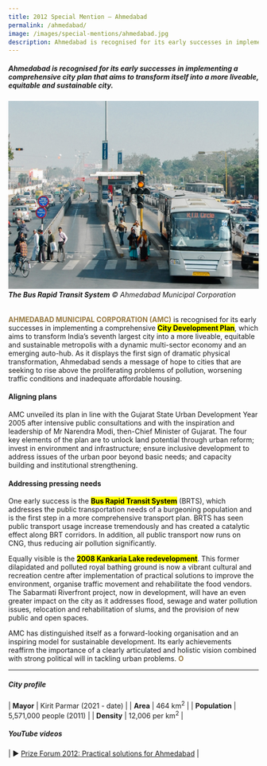 ```yaml
---
title: 2012 Special Mention — Ahmedabad
permalink: /ahmedabad/
image: /images/special-mentions/ahmedabad.jpg
description: Ahmedabad is recognised for its early successes in implementing a comprehensive city plan that aims to transform itself into a more liveable, equitable and sustainable city.
---
```


##### Ahmedabad is recognised for its early successes in implementing a comprehensive city plan that aims to transform itself into a more liveable, equitable and sustainable city.

###### ![Ahmedabad](/images/special-mentions/ahmedabad.jpg)**The Bus Rapid Transit System** © Ahmedabad Municipal Corporation

<b><font color="#967942">AHMEDABAD MUNICIPAL CORPORATION (AMC)</font></b> is recognised for its early successes in implementing a comprehensive **<mark>City Development Plan</mark>**, which aims to transform India’s seventh largest city into a more liveable, equitable and sustainable metropolis with a dynamic multi-sector economy and an emerging auto-hub. As it displays the first sign of dramatic physical transformation, Ahmedabad sends a message of hope to cities that are seeking to rise above the proliferating problems of pollution, worsening traffic conditions and inadequate affordable housing.

#### **Aligning plans**

AMC unveiled its plan in line with the Gujarat State Urban Development Year 2005 after intensive public consultations and with the inspiration and leadership of Mr Narendra Modi, then-Chief Minister of Gujarat. The four key elements of the plan are to unlock land potential through urban reform; invest in environment and infrastructure; ensure inclusive development to address issues of the urban poor beyond basic needs; and capacity building and institutional strengthening.

#### **Addressing pressing needs**

One early success is the **<mark>Bus Rapid Transit System</mark>** (BRTS), which addresses the public transportation needs of a burgeoning population and is the first step in a more comprehensive transport plan. BRTS has seen public transport usage increase tremendously and has created a catalytic effect along BRT corridors. In addition, all public transport now runs on CNG, thus reducing air pollution significantly. 

Equally visible is the **<mark>2008 Kankaria Lake redevelopment</mark>**. This former dilapidated and polluted royal bathing ground is now a vibrant cultural and recreation centre after implementation of practical solutions to improve the environment, organise traffic movement and rehabilitate the food vendors. The Sabarmati Riverfront project, now in development, will have an even greater impact on the city as it addresses flood, sewage and water pollution issues, relocation and rehabilitation of slums, and the provision of new public and open spaces.

AMC has distinguished itself as a forward-looking organisation and an inspiring model for sustainable development. Its early achievements reaffirm the importance of a clearly articulated and holistic vision combined with strong political will in tackling urban problems. **<font color="#967942">O</font>**

---

##### **City profile**

| **Mayor** | Kirit Parmar (2021 - date) |
| **Area** | 464 km<sup>2</sup> |
| **Population** | 5,571,000 people (2011) | 
| **Density** | 12,006 per km<sup>2</sup> |

##### **YouTube videos**

| ▶️ [Prize Forum 2012: Practical solutions for Ahmedabad](https://youtu.be/AE4GNk6Ja-s) |
